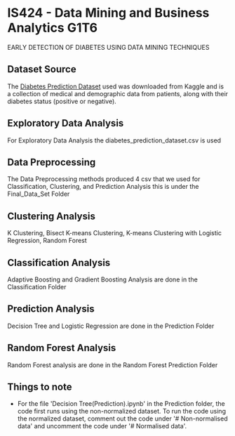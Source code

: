# IS424 - Data Mining and Business Analytics G1T6

EARLY DETECTION OF DIABETES USING DATA MINING TECHNIQUES

## Dataset Source

The [Diabetes Prediction Dataset](https://www.kaggle.com/datasets/iammustafatz/diabetes-prediction-dataset) used was downloaded from Kaggle and is a collection of medical and demographic data from patients, along with their diabetes status (positive or negative).

## Exploratory Data Analysis

For Exploratory Data Analysis the diabetes_prediction_dataset.csv is used

## Data Preprocessing

The Data Preprocessing methods produced 4 csv that we used for Classification, Clustering, and Prediction Analysis this is under the Final_Data_Set Folder

## Clustering Analysis

K Clustering, Bisect K-means Clustering, K-means Clustering with Logistic Regression, Random Forest

## Classification Analysis

Adaptive Boosting and Gradient Boosting Analysis are done in the Classification Folder

## Prediction Analysis

Decision Tree and Logistic Regression are done in the Prediction Folder

## Random Forest Analysis

Random Forest analysis are done in the Random Forest Prediction Folder

## Things to note

- For the file 'Decision Tree(Prediction).ipynb' in the Prediction folder, the code first runs using the non-normalized dataset. To run the code using the normalized dataset, comment out the code under '# Non-normalised data' and uncomment the code under '# Normalised data'.
